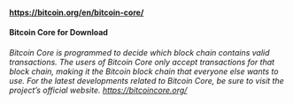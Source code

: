 #### https://bitcoin.org/en/bitcoin-core/
#### Bitcoin Core for Download

###### Bitcoin Core is programmed to decide which block chain contains valid transactions. The users of Bitcoin Core only accept transactions for that block chain, making it the Bitcoin block chain that everyone else wants to use. For the latest developments related to Bitcoin Core, be sure to visit the project’s official website.  https://bitcoincore.org/
